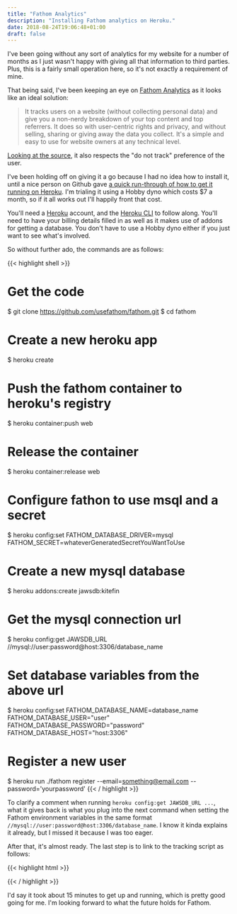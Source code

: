 ```yaml
---
title: "Fathom Analytics"
description: "Installing Fathom analytics on Heroku."
date: 2018-08-24T19:06:48+01:00
draft: false
---
```


I've been going without any sort of analytics for my website for a number of months as I just wasn't happy with giving all that information to third parties. Plus, this is a fairly small operation here, so it's not exactly a requirement of mine.

That being said, I've been keeping an eye on <a href="https://usefathom.com/" target="_blank" rel="noopener noreferrer">Fathom Analytics</a> as it looks like an ideal solution:

> It tracks users on a website (without collecting personal data) and give you a non-nerdy breakdown of your top content and top referrers. It does so with user-centric rights and privacy, and without selling, sharing or giving away the data you collect. It's a simple and easy to use for website owners at any technical level.

<a href="https://github.com/usefathom/fathom/blob/master/pkg/api/collect.go#L47" target="_blank" rel="noopener noreferrer">Looking at the source</a>, it also respects the "do not track" preference of the user.

I've been holding off on giving it a go because I had no idea how to install it, until a nice person on Github gave <a href="https://github.com/usefathom/fathom/issues/59#issuecomment-413469001" target="_blank" rel="noopener noreferrer">a quick run-through of how to get it running on Heroku</a>. I'm trialing it using a Hobby dyno which costs $7 a month, so if it all works out I'll happily front that cost.

You'll need a <a href="https://www.heroku.com/" target="_blank" rel="noopener noreferrer">Heroku</a> account, and the <a href="https://devcenter.heroku.com/articles/heroku-cli" target="_blank" rel="noopener noreferrer">Heroku CLI</a> to follow along. You'll need to have your billing details filled in as well as it makes use of addons for getting a database. You don't have to use a Hobby dyno either if you just want to see what's involved.

So without further ado, the commands are as follows: 

{{< highlight shell >}}
# Get the code
$ git clone https://github.com/usefathom/fathom.git
$ cd fathom

# Create a new heroku app
$ heroku create

# Push the fathom container to heroku's registry
$ heroku container:push web

# Release the container
$ heroku container:release web

# Configure fathon to use msql and a secret
$ heroku config:set FATHOM_DATABASE_DRIVER=mysql FATHOM_SECRET=whateverGeneratedSecretYouWantToUse

# Create a new mysql database
$ heroku addons:create jawsdb:kitefin

# Get the mysql connection url
$ heroku config:get JAWSDB_URL //mysql://user:password@host:3306/database_name

# Set database variables from the above url
$ heroku config:set FATHOM_DATABASE_NAME=database_name FATHOM_DATABASE_USER="user" FATHOM_DATABASE_PASSWORD="password" FATHOM_DATABASE_HOST="host:3306"

# Register a new user
$ heroku run ./fathom register --email=something@email.com --password='yourpassword'
{{< / highlight >}}

To clarify a comment when running `heroku config:get JAWSDB_URL ...`, what it gives back is what you plug into the next command when setting the Fathom environment variables in the same format `//mysql://user:password@host:3306/database_name`. I know it kinda explains it already, but I missed it because I was too eager.

After that, it's almost ready. The last step is to link to the tracking script as follows:

{{< highlight html >}}
<!-- Fathom - simple website analytics - https://github.com/usefathom/fathom -->
<script>
(function(f, a, t, h, o, m){
    a[h]=a[h]||function(){
        (a[h].q=a[h].q||[]).push(arguments)
    };
    o=f.createElement('script'),
    m=f.getElementsByTagName('script')[0];
    o.async=1; o.src=t; o.id='fathom-script';
    m.parentNode.insertBefore(o,m)
})(document, window, '//your-app-name.herokuapp.com/tracker.js', 'fathom');
fathom('trackPageview');
</script>
<!-- / Fathom -->
{{< / highlight >}}

I'd say it took about 15 minutes to get up and running, which is pretty good going for me. I'm looking forward to what the future holds for Fathom.